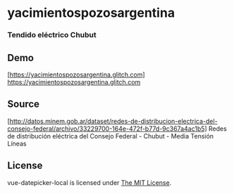 # yacimientospozosargentina

### Tendido eléctrico Chubut

## Demo
[https://yacimientospozosargentina.glitch.com] https://yacimientospozosargentina.glitch.com

## Source

[http://datos.minem.gob.ar/dataset/redes-de-distribucion-electrica-del-consejo-federal/archivo/33229700-164e-472f-b77d-9c367a4ac1b5] Redes de distribución eléctrica del Consejo Federal - Chubut - Media Tensión Líneas 

## License
vue-datepicker-local is licensed under [The MIT License](LICENSE).